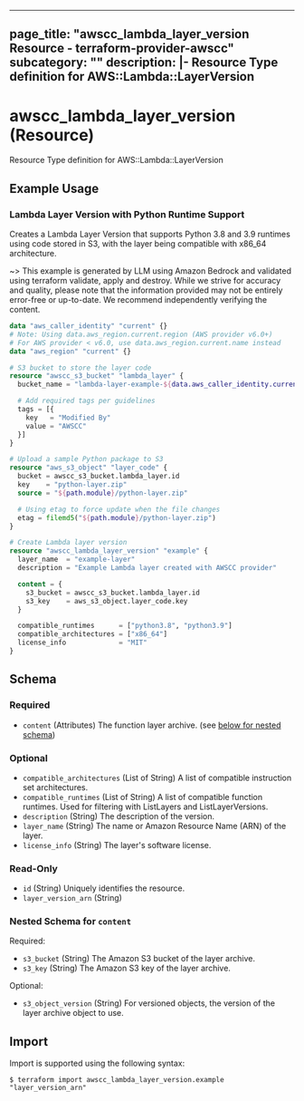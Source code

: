 
---
page_title: "awscc_lambda_layer_version Resource - terraform-provider-awscc"
subcategory: ""
description: |-
  Resource Type definition for AWS::Lambda::LayerVersion
---

# awscc_lambda_layer_version (Resource)

Resource Type definition for AWS::Lambda::LayerVersion

## Example Usage

### Lambda Layer Version with Python Runtime Support

Creates a Lambda Layer Version that supports Python 3.8 and 3.9 runtimes using code stored in S3, with the layer being compatible with x86_64 architecture.

~> This example is generated by LLM using Amazon Bedrock and validated using terraform validate, apply and destroy. While we strive for accuracy and quality, please note that the information provided may not be entirely error-free or up-to-date. We recommend independently verifying the content.

```terraform
data "aws_caller_identity" "current" {}
# Note: Using data.aws_region.current.region (AWS provider v6.0+)
# For AWS provider < v6.0, use data.aws_region.current.name instead
data "aws_region" "current" {}

# S3 bucket to store the layer code
resource "awscc_s3_bucket" "lambda_layer" {
  bucket_name = "lambda-layer-example-${data.aws_caller_identity.current.account_id}-${data.aws_region.current.region}"

  # Add required tags per guidelines
  tags = [{
    key   = "Modified By"
    value = "AWSCC"
  }]
}

# Upload a sample Python package to S3
resource "aws_s3_object" "layer_code" {
  bucket = awscc_s3_bucket.lambda_layer.id
  key    = "python-layer.zip"
  source = "${path.module}/python-layer.zip"

  # Using etag to force update when the file changes
  etag = filemd5("${path.module}/python-layer.zip")
}

# Create Lambda layer version
resource "awscc_lambda_layer_version" "example" {
  layer_name  = "example-layer"
  description = "Example Lambda layer created with AWSCC provider"

  content = {
    s3_bucket = awscc_s3_bucket.lambda_layer.id
    s3_key    = aws_s3_object.layer_code.key
  }

  compatible_runtimes      = ["python3.8", "python3.9"]
  compatible_architectures = ["x86_64"]
  license_info             = "MIT"
}
```

<!-- schema generated by tfplugindocs -->
## Schema

### Required

- `content` (Attributes) The function layer archive. (see [below for nested schema](#nestedatt--content))

### Optional

- `compatible_architectures` (List of String) A list of compatible instruction set architectures.
- `compatible_runtimes` (List of String) A list of compatible function runtimes. Used for filtering with ListLayers and ListLayerVersions.
- `description` (String) The description of the version.
- `layer_name` (String) The name or Amazon Resource Name (ARN) of the layer.
- `license_info` (String) The layer's software license.

### Read-Only

- `id` (String) Uniquely identifies the resource.
- `layer_version_arn` (String)

<a id="nestedatt--content"></a>
### Nested Schema for `content`

Required:

- `s3_bucket` (String) The Amazon S3 bucket of the layer archive.
- `s3_key` (String) The Amazon S3 key of the layer archive.

Optional:

- `s3_object_version` (String) For versioned objects, the version of the layer archive object to use.

## Import

Import is supported using the following syntax:

```shell
$ terraform import awscc_lambda_layer_version.example "layer_version_arn"
```
